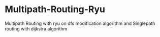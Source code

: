 # Multipath-Routing-Ryu
Multipath Routing with ryu on dfs modification algorithm and Singlepath routing with dijkstra algorithm
